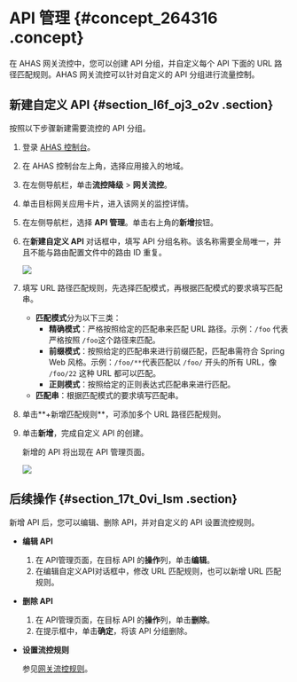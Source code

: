 # API 管理 {#concept_264316 .concept}

在 AHAS 网关流控中，您可以创建 API 分组，并自定义每个 API 下面的 URL 路径匹配规则。AHAS 网关流控可以针对自定义的 API 分组进行流量控制。

## 新建自定义 API {#section_l6f_oj3_o2v .section}

按照以下步骤新建需要流控的 API 分组。

1.  登录 [AHAS 控制台](https://ahas.console.aliyun.com/)。
2.  在 AHAS 控制台左上角，选择应用接入的地域。
3.  在左侧导航栏，单击**流控降级** \> **网关流控**。
4.  单击目标网关应用卡片，进入该网关的监控详情。
5.  在左侧导航栏，选择 **API 管理**。单击右上角的**新增**按钮。
6.  在**新建自定义 API** 对话框中，填写 API 分组名称。该名称需要全局唯一，并且不能与路由配置文件中的路由 ID 重复。

    ![](http://static-aliyun-doc.oss-cn-hangzhou.aliyuncs.com/assets/img/217940/155782720347148_zh-CN.png)

7.  填写 URL 路径匹配规则，先选择匹配模式，再根据匹配模式的要求填写匹配串。
    -   **匹配模式**分为以下三类：
        -   **精确模式**：严格按照给定的匹配串来匹配 URL 路径。示例：`/foo` 代表严格按照 `/foo`这个路径来匹配。
        -   **前缀模式**：按照给定的匹配串来进行前缀匹配，匹配串需符合 Spring Web 风格。示例：`/foo/**`代表匹配以 `/foo/` 开头的所有 URL，像 `/foo/22` 这种 URL 都可以匹配。
        -   **正则模式**：按照给定的正则表达式匹配串来进行匹配。
    -   **匹配串**：根据匹配模式的要求填写匹配串。
8.  单击**+新增匹配规则**，可添加多个 URL 路径匹配规则。
9.  单击**新增**，完成自定义 API 的创建。

    新增的 API 将出现在 API 管理页面。

    ![](http://static-aliyun-doc.oss-cn-hangzhou.aliyuncs.com/assets/img/217940/155782720347151_zh-CN.png)


## 后续操作 {#section_17t_0vi_lsm .section}

新增 API 后，您可以编辑、删除 API，并对自定义的 API 设置流控规则。

-   **编辑 API** 
    1.  在 API管理页面，在目标 API 的**操作**列，单击**编辑**。
    2.  在编辑自定义API对话框中，修改 URL 匹配规则，也可以新增 URL 匹配规则。
-   **删除 API** 
    1.  在 API管理页面，在目标 API 的**操作**列，单击**删除**。
    2.  在提示框中，单击**确定**，将该 API 分组删除。
-   **设置流控规则** 

    参见[网关流控规则](intl.zh-CN/流控降级/控制台指南/网关流控/网关流控规则.md#)。


